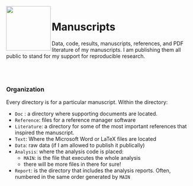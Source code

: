 <img src="https://github.com/haghish/markdoc/raw/master/Resources/images/work.png" width="120px" height="120px"  align="left" > 

Manuscripts
===========

Data, code, results, manuscripts, references, and PDF literature of my manuscripts. I am publishing them all public to stand for my support for reproducible research. 

<br><br>

### Organization

Every directory is for a particular manuscript. Within the directory:

- `Doc` : a directory where supporting documents are located. 
- `Reference`: files for a reference manager software
- `Literature`: a directory for some of the most important references that inspired the manuscript. 
- `Text`: Where the Microsoft Word or LaTeX files are located
- `Data`: raw data (if I am allowed to publish it publically)
- `Analysis`: where the analysis code is placed:
  + `MAIN`: is the file that executes the whole analysis
  + there will be more files in there for sure!
- `Report`: is the directory that includes the analysis reports. Often, numbered in the same order generated by `MAIN`

